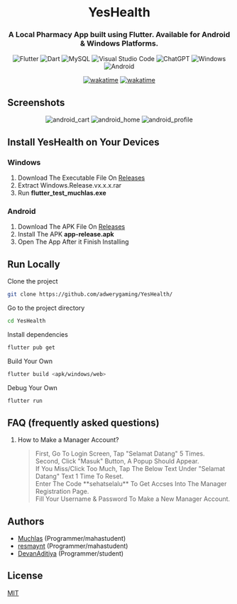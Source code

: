 <div align="center">
  
<h1><b>YesHealth</b></h1>
<h3>A Local Pharmacy App built using Flutter. Available for Android & Windows Platforms.</h3>

![Flutter](https://img.shields.io/badge/Flutter-%2302569B.svg?style=for-the-badge&logo=Flutter&logoColor=white)
![Dart](https://img.shields.io/badge/dart-%230175C2.svg?style=for-the-badge&logo=dart&logoColor=white)
![MySQL](https://img.shields.io/badge/mysql-%2300f.svg?style=for-the-badge&logo=mysql&logoColor=white)
![Visual Studio Code](https://img.shields.io/badge/Visual%20Studio%20Code-0078d7.svg?style=for-the-badge&logo=visual-studio-code&logoColor=white)
![ChatGPT](https://img.shields.io/badge/chatGPT-74aa9c?style=for-the-badge&logo=openai&logoColor=white)
![Windows](https://img.shields.io/badge/Windows-0078D6?style=for-the-badge&logo=windows&logoColor=white)
![Android](https://img.shields.io/badge/Android-3DDC84?style=for-the-badge&logo=android&logoColor=white)

[![wakatime](https://wakatime.com/badge/user/eb2a6d85-76a2-41b2-a9c5-7b42d3f0fbe2/project/018ca0f9-454a-455a-94fb-b86c74cd4a80.svg?style=for-the-badge)](https://wakatime.com/badge/user/eb2a6d85-76a2-41b2-a9c5-7b42d3f0fbe2/project/018ca0f9-454a-455a-94fb-b86c74cd4a80)
[![wakatime](https://wakatime.com/badge/github/adwerygaming/YesHealth.svg?style=for-the-badge)](https://wakatime.com/badge/github/adwerygaming/YesHealth)
</div>

## Screenshots

<div align="center">
  
![android_cart](https://github.com/adwerygaming/YesHealth/assets/50104357/a1182699-c718-4fdf-883c-1864152d3ea2)
![android_home](https://github.com/adwerygaming/YesHealth/assets/50104357/e1f62a27-7d16-491f-8448-ed62db383994)
![android_profile](https://github.com/adwerygaming/YesHealth/assets/50104357/8957a98a-ac7d-4801-84df-207876cde5cf)

</div>

## Install YesHealth on Your Devices

### Windows
1. Download The Executable File On [Releases](https://github.com/adwerygaming/YesHealth/releases)
2. Extract Windows.Release.vx.x.x.rar
3. Run **flutter_test_muchlas.exe**

### Android
1. Download The APK File On [Releases](https://github.com/adwerygaming/YesHealth/releases)
2. Install The APK **app-release.apk**
3. Open The App After it Finish Installing

## Run Locally

Clone the project

```bash
git clone https://github.com/adwerygaming/YesHealth/
```

Go to the project directory

```bash
cd YesHealth
```

Install dependencies

```bash
flutter pub get
```

Build Your Own

```bash
flutter build <apk/windows/web>
```

Debug Your Own

```bash
flutter run
```

## FAQ (frequently asked questions)
1. How to Make a Manager Account?
   <blockquote>
   First, Go To Login Screen, Tap "Selamat Datang" 5 Times.</br>
   Second, Click "Masuk" Button, A Popup Should Appear.</br>
   If You Miss/Click Too Much, Tap The Below Text Under "Selamat Datang" Text 1 Time To Reset.</br>
   Enter The Code **sehatselalu** To Get Accses Into The Manager Registration Page.</br>
   Fill Your Username & Password To Make a New Manager Account.</br>
   </blockquote>

## Authors

- [Muchlas](https://www.github.com/Muchlas04) (Programmer/mahastudent)
- [resmaynt](https://github.com/resmaynt) (Programmer/mahastudent)
- [DevanAditiya](https://www.github.com/adwerygaming) (Programmer/student) 

## License

[MIT](https://choosealicense.com/licenses/mit/)

